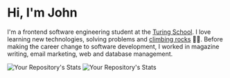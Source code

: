 # Hi, I'm John
I'm a frontend software engineering student at the [Turing School](https://turing.edu/). I love learning new technologies, solving problems and [climbing rocks](https://www.mountainproject.com/user/200928904) 🧗‍♂️. Before making the career change to software development, I worked in magazine writing, email marketing, web and database management.

![Your Repository's Stats](https://github-readme-stats.vercel.app/api?username=jkiernan12&show_icons=true&theme=dracula)
![Your Repository's Stats](https://github-readme-stats.vercel.app/api/top-langs/?username=jkiernan12&theme=dracula)

